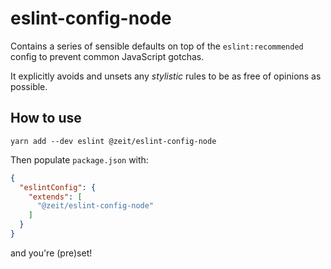 # eslint-config-node

Contains a series of sensible defaults on top of the `eslint:recommended`
config to prevent common JavaScript gotchas.

It explicitly avoids and unsets any _stylistic_ rules to be
as free of opinions as possible.

## How to use

```console
yarn add --dev eslint @zeit/eslint-config-node
```

Then populate `package.json` with:

```json
{
  "eslintConfig": {
    "extends": [
      "@zeit/eslint-config-node"
    ]
  }
}
```

and you're (pre)set!
